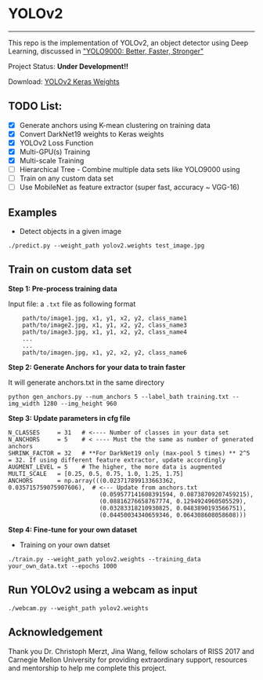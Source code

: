 # YOLOv2
---------
This repo is the  implementation of YOLOv2, an object detector using Deep Learning, discussed in ["YOLO9000: Better, Faster, Stronger"](https://arxiv.org/abs/1612.08242)

Project Status: **Under Development!!**

Download: [YOLOv2 Keras Weights]()

## TODO List:
- [x] Generate anchors using K-mean clustering on training data
- [x] Convert DarkNet19 weights to Keras weights
- [x] YOLOv2 Loss Function
- [x] Multi-GPU(s) Training
- [x] Multi-scale  Training
- [ ] Hierarchical Tree - Combine multiple data sets like YOLO9000 using
- [ ] Train on any custom data set
- [ ] Use MobileNet as feature extractor (super fast, accuracy ~ VGG-16)

## Examples

* Detect objects in a given image
```
./predict.py --weight_path yolov2.weights test_image.jpg 
```
## Train on custom data set
        
**Step 1: Pre-process training data**

Input file: a `.txt` file  as following format
      
        path/to/image1.jpg, x1, y1, x2, y2, class_name1
        path/to/image2.jpg, x1, y1, x2, y2, class_name3
        path/to/image3.jpg, x1, y1, x2, y2, class_name4
        ...
        ...
        path/to/imagen.jpg, x1, y2, x2, y2, class_name6
        
        
**Step 2: Generate Anchors for your data to train faster**

It will generate anchors.txt in the same directory
```
python gen_anchors.py --num_anchors 5 --label_bath training.txt --img_width 1280 --img_height 960
```

**Step 3: Update parameters in cfg file**

```
N_CLASSES     = 31   # <---- Number of classes in your data set
N_ANCHORS     = 5    # < ---- Must the the same as number of generated anchors
SHRINK_FACTOR = 32   # **For DarkNet19 only (max-pool 5 times) ** 2^5 = 32. If using different feature extractor, update accordingly
AUGMENT_LEVEL = 5    # The higher, the more data is augmented
MULTI_SCALE   = [0.25, 0.5, 0.75, 1.0, 1.25, 1.75]
ANCHORS       = np.array(((0.023717899133663362, 0.035715759075907606),  # <--- Update from anchors.txt
                          (0.059577141608391594, 0.08738709207459215),
                          (0.08816276658767774, 0.1294924960505529),
                          (0.03283318210930825, 0.0483890193566751),
                          (0.04450034340659346, 0.064308608058608)))
```

**Step 4: Fine-tune for your own dataset**

* Training on your own datset
```angular2html
./train.py --weight_path yolov2.weights --training_data your_own_data.txt --epochs 1000
```


## Run YOLOv2 using a webcam as input
```angular2html
./webcam.py --weight_path yolov2.weights
```
## Acknowledgement
Thank you Dr. Christoph Merzt, Jina Wang, fellow scholars of RISS 2017 and Carnegie Mellon University for providing extraordinary support, resources and mentorship to help me complete this project.
